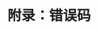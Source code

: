 <!--
 * @Author: your name
 * @Date: 2021-07-13 20:48:40
 * @LastEditTime: 2021-07-13 20:49:05
 * @LastEditors: Please set LastEditors
 * @Description: In User Settings Edit
 * @FilePath: /vuepress-starter/docs/error/README.md
-->
# 附录：错误码

